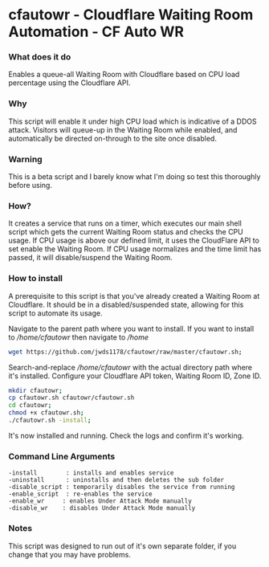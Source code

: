 # cfautowr - Cloudflare Waiting Room Automation - CF Auto WR

### What does it do
Enables a queue-all Waiting Room with Cloudflare based on CPU load percentage using the Cloudflare API.

### Why
This script will enable it under high CPU load which is indicative of a DDOS attack.  Visitors will queue-up in the Waiting Room while enabled, and automatically be directed on-through to the site once disabled.

### Warning
This is a beta script and I barely know what I'm doing so test this thoroughly before using.

### How?
It creates a service that runs on a timer, which executes our main shell script which gets the current Waiting Room status and checks the CPU usage.  If CPU usage is above our defined limit, it uses the CloudFlare API to set enable the Waiting Room.  If CPU usage normalizes and the time limit has passed, it will disable/suspend the Waiting Room.

### How to install

A prerequisite to this script is that you've already created a Waiting Room at Cloudflare.  It should be in a disabled/suspended state, allowing for this script to automate its usage.

Navigate to the parent path where you want to install.  If you want to install to
*/home/cfautowr* then navigate to */home*

```bash
wget https://github.com/jwds1178/cfautowr/raw/master/cfautowr.sh;
```

Search-and-replace */home/cfautowr* with the actual directory path where it's installed.  Configure your Cloudflare API token, Waiting Room ID, Zone ID.

```bash
mkdir cfautowr;
cp cfautowr.sh cfautowr/cfautowr.sh
cd cfautowr;
chmod +x cfautowr.sh;
./cfautowr.sh -install;
```

It's now installed and running.  Check the logs and confirm it's working.


### Command Line Arguments
```
-install        : installs and enables service
-uninstall      : uninstalls and then deletes the sub folder
-disable_script : temporarily disables the service from running
-enable_script  : re-enables the service
-enable_wr     : enables Under Attack Mode manually
-disable_wr    : disables Under Attack Mode manually
```

### Notes
This script was designed to run out of it's own separate folder, if you change that you may have problems.
